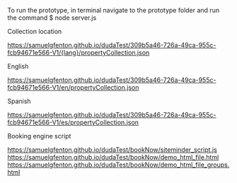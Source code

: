 To run the prototype, in terminal navigate to the prototype folder and run the command
$ node server.js



Collection location

https://samuelgfenton.github.io/dudaTest/309b5a46-726a-49ca-955c-fcb94671e566-V1/{lang}/propertyCollection.json

English

https://samuelgfenton.github.io/dudaTest/309b5a46-726a-49ca-955c-fcb94671e566-V1/en/propertyCollection.json

Spanish

https://samuelgfenton.github.io/dudaTest/309b5a46-726a-49ca-955c-fcb94671e566-V1/es/propertyCollection.json



Booking engine script

https://samuelgfenton.github.io/dudaTest/bookNow/siteminder_script.js
https://samuelgfenton.github.io/dudaTest/bookNow/demo_html_file.html
https://samuelgfenton.github.io/dudaTest/bookNow/demo_html_file_groups.html